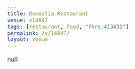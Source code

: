 ```yaml
---
title: Donostia Restaurant
venue: v14847
tags: [restaurant, food, "fhrs:413431"]
permalink: /v/14847/
layout: venue
---
```

null